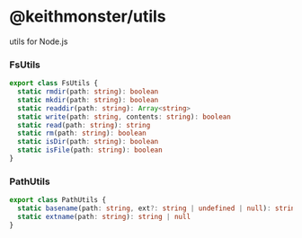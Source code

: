 # @keithmonster/utils

utils for Node.js


### FsUtils
```ts
export class FsUtils {
  static rmdir(path: string): boolean
  static mkdir(path: string): boolean
  static readdir(path: string): Array<string>
  static write(path: string, contents: string): boolean
  static read(path: string): string
  static rm(path: string): boolean
  static isDir(path: string): boolean
  static isFile(path: string): boolean
}
```

### PathUtils
```ts
export class PathUtils {
  static basename(path: string, ext?: string | undefined | null): string
  static extname(path: string): string | null
}
```

